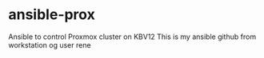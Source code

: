 # ansible-prox
Ansible to control Proxmox cluster on KBV12
This is my ansible github from workstation og user rene

